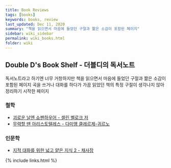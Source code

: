 ```yaml
---
title: Book Reviews
tags: [books]
keywords: books, review
last_updated: Dec 11, 2020
summary: "책을 읽으면서 마음에 들었던 구절과 짦은 소감이 포함된 페이지"
sidebar: wiki_sidebar
permalink: wiki_books.html
folder: wiki
---
```


## Double D's Book Shelf - 더블디의 독서노트

독서노트라고 하기엔 너무 거창하지만 책을 읽으면서 마음에 들었던 구절과 짦은 소감이 포함된 페이지
곡을 쓰거나 대화를 하다가 가끔 읽었던 책의 특정 구절이 생각나지 않아 정리하기 시작한 페이지

### 철학   

- [괴로운 날엔 쇼펜하우어 - 셀린 벨로크 저](philosophy_schopenhauer)
- [무력할 땐 아리스토텔레스 - 다미앵 클레르제-귀르노](philosophy_aristotle)

### 인문학

- [지적 대화를 위한 넓고 얕은 지식 2 - 채사장](humanities_chae2.html)

{% include links.html %}
